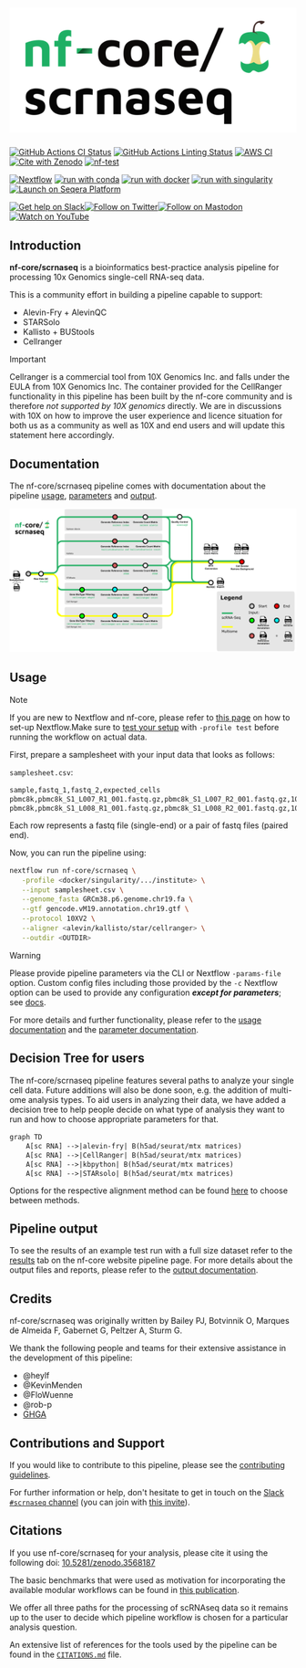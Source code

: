 <h1>
  <picture>
    <source media="(prefers-color-scheme: dark)" srcset="docs/images/nf-core-scrnaseq_logo_dark.png">
    <img alt="nf-core/scrnaseq" src="docs/images/nf-core-scrnaseq_logo_light.png">
  </picture>
</h1>

[![GitHub Actions CI Status](https://github.com/nf-core/scrnaseq/actions/workflows/ci.yml/badge.svg)](https://github.com/nf-core/scrnaseq/actions/workflows/ci.yml)
[![GitHub Actions Linting Status](https://github.com/nf-core/scrnaseq/actions/workflows/linting.yml/badge.svg)](https://github.com/nf-core/scrnaseq/actions/workflows/linting.yml)
[![AWS CI](https://img.shields.io/badge/CI%20tests-full%20size-FF9900?labelColor=000000&logo=Amazon%20AWS)](https://nf-co.re/scrnaseq/results)
[![Cite with Zenodo](http://img.shields.io/badge/DOI-10.5281/zenodo.3568187-1073c8?labelColor=000000)](https://doi.org/10.5281/zenodo.3568187)
[![nf-test](https://img.shields.io/badge/unit_tests-nf--test-337ab7.svg)](https://www.nf-test.com)

[![Nextflow](https://img.shields.io/badge/nextflow%20DSL2-%E2%89%A524.04.2-23aa62.svg)](https://www.nextflow.io/)
[![run with conda](http://img.shields.io/badge/run%20with-conda-3EB049?labelColor=000000&logo=anaconda)](https://docs.conda.io/en/latest/)
[![run with docker](https://img.shields.io/badge/run%20with-docker-0db7ed?labelColor=000000&logo=docker)](https://www.docker.com/)
[![run with singularity](https://img.shields.io/badge/run%20with-singularity-1d355c.svg?labelColor=000000)](https://sylabs.io/docs/)
[![Launch on Seqera Platform](https://img.shields.io/badge/Launch%20%F0%9F%9A%80-Seqera%20Platform-%234256e7)](https://cloud.seqera.io/launch?pipeline=https://github.com/nf-core/scrnaseq)

[![Get help on Slack](http://img.shields.io/badge/slack-nf--core%20%23scrnaseq-4A154B?labelColor=000000&logo=slack)](https://nfcore.slack.com/channels/scrnaseq)[![Follow on Twitter](http://img.shields.io/badge/twitter-%40nf__core-1DA1F2?labelColor=000000&logo=twitter)](https://twitter.com/nf_core)[![Follow on Mastodon](https://img.shields.io/badge/mastodon-nf__core-6364ff?labelColor=FFFFFF&logo=mastodon)](https://mstdn.science/@nf_core)[![Watch on YouTube](http://img.shields.io/badge/youtube-nf--core-FF0000?labelColor=000000&logo=youtube)](https://www.youtube.com/c/nf-core)

## Introduction

**nf-core/scrnaseq** is a bioinformatics best-practice analysis pipeline for processing 10x Genomics single-cell RNA-seq data.

This is a community effort in building a pipeline capable to support:

- Alevin-Fry + AlevinQC
- STARSolo
- Kallisto + BUStools
- Cellranger

> [!IMPORTANT]
> Cellranger is a commercial tool from 10X Genomics Inc. and falls under the EULA from 10X Genomics Inc. The container provided for the CellRanger functionality in this pipeline has been built by the nf-core community and is therefore _not supported by 10X genomics_ directly. We are in discussions with 10X on how to improve the user experience and licence situation for both us as a community as well as 10X and end users and will update this statement here accordingly.

## Documentation

The nf-core/scrnaseq pipeline comes with documentation about the pipeline [usage](https://nf-co.re/scrnaseq/usage), [parameters](https://nf-co.re/scrnaseq/parameters) and [output](https://nf-co.re/scrnaseq/output).

![scrnaseq workflow](docs/images/scrnaseq_pipeline_V3.0-metro_clean.png)

## Usage

> [!NOTE]
> If you are new to Nextflow and nf-core, please refer to [this page](https://nf-co.re/docs/usage/installation) on how to set-up Nextflow.Make sure to [test your setup](https://nf-co.re/docs/usage/introduction#how-to-run-a-pipeline) with `-profile test` before running the workflow on actual data.

First, prepare a samplesheet with your input data that looks as follows:

`samplesheet.csv`:

```csv
sample,fastq_1,fastq_2,expected_cells
pbmc8k,pbmc8k_S1_L007_R1_001.fastq.gz,pbmc8k_S1_L007_R2_001.fastq.gz,10000
pbmc8k,pbmc8k_S1_L008_R1_001.fastq.gz,pbmc8k_S1_L008_R2_001.fastq.gz,10000
```

Each row represents a fastq file (single-end) or a pair of fastq files (paired end).

Now, you can run the pipeline using:

```bash
nextflow run nf-core/scrnaseq \
   -profile <docker/singularity/.../institute> \
   --input samplesheet.csv \
   --genome_fasta GRCm38.p6.genome.chr19.fa \
   --gtf gencode.vM19.annotation.chr19.gtf \
   --protocol 10XV2 \
   --aligner <alevin/kallisto/star/cellranger> \
   --outdir <OUTDIR>
```

> [!WARNING]
> Please provide pipeline parameters via the CLI or Nextflow `-params-file` option. Custom config files including those provided by the `-c` Nextflow option can be used to provide any configuration _**except for parameters**_; see [docs](https://nf-co.re/docs/usage/getting_started/configuration#custom-configuration-files).

For more details and further functionality, please refer to the [usage documentation](https://nf-co.re/scrnaseq/usage) and the [parameter documentation](https://nf-co.re/scrnaseq/parameters).

## Decision Tree for users

The nf-core/scrnaseq pipeline features several paths to analyze your single cell data. Future additions will also be done soon, e.g. the addition of multi-ome analysis types. To aid users in analyzing their data, we have added a decision tree to help people decide on what type of analysis they want to run and how to choose appropriate parameters for that.

```mermaid
graph TD
    A[sc RNA] -->|alevin-fry| B(h5ad/seurat/mtx matrices)
    A[sc RNA] -->|CellRanger| B(h5ad/seurat/mtx matrices)
    A[sc RNA] -->|kbpython| B(h5ad/seurat/mtx matrices)
    A[sc RNA] -->|STARsolo| B(h5ad/seurat/mtx matrices)
```

Options for the respective alignment method can be found [here](https://github.com/nf-core/scrnaseq/blob/dev/docs/usage.md#aligning-options) to choose between methods.

## Pipeline output

To see the results of an example test run with a full size dataset refer to the [results](https://nf-co.re/scrnaseq/results) tab on the nf-core website pipeline page.
For more details about the output files and reports, please refer to the
[output documentation](https://nf-co.re/scrnaseq/output).

## Credits

nf-core/scrnaseq was originally written by Bailey PJ, Botvinnik O, Marques de Almeida F, Gabernet G, Peltzer A, Sturm G.

We thank the following people and teams for their extensive assistance in the development of this pipeline:

- @heylf
- @KevinMenden
- @FloWuenne
- @rob-p
- [GHGA](https://www.ghga.de/)

## Contributions and Support

If you would like to contribute to this pipeline, please see the [contributing guidelines](.github/CONTRIBUTING.md).

For further information or help, don't hesitate to get in touch on the [Slack `#scrnaseq` channel](https://nfcore.slack.com/channels/scrnaseq) (you can join with [this invite](https://nf-co.re/join/slack)).

## Citations

If you use nf-core/scrnaseq for your analysis, please cite it using the following doi: [10.5281/zenodo.3568187](https://doi.org/10.5281/zenodo.3568187)

The basic benchmarks that were used as motivation for incorporating the available modular workflows can be found in [this publication](https://www.biorxiv.org/content/10.1101/673285v2).

We offer all three paths for the processing of scRNAseq data so it remains up to the user to decide which pipeline workflow is chosen for a particular analysis question.

An extensive list of references for the tools used by the pipeline can be found in the [`CITATIONS.md`](CITATIONS.md) file.

